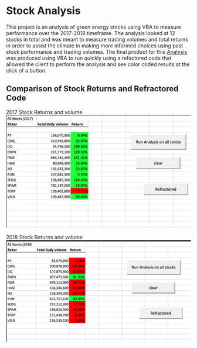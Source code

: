 # Stock Analysis
This project is an analysis of green energy stocks using VBA to measure performance over the 2017-2018 timeframe. The analysis looked at 12 stocks in total and was meant to measure trading volumes and total returns in order to assist the climate in making more informed choices using past stock performance and trading volumes. The final product for this [Analysis](https://github.com/AsaHolley/Stock-Analysis/blob/main/Challenge_AH.xlsm) was produced using VBA to run quickly using a refactored code that allowed the client to perform the analysis and see color coded results at the click of a button. 

## Comparison of Stock Returns and Refractored Code

2017 Stock Returns and volume
![](https://github.com/AsaHolley/Stock-Analysis/blob/main/2017%20Analysis.png)

2018 Stock Returns and volume
![](https://github.com/AsaHolley/Stock-Analysis/blob/main/2018%20Analysis.png)




